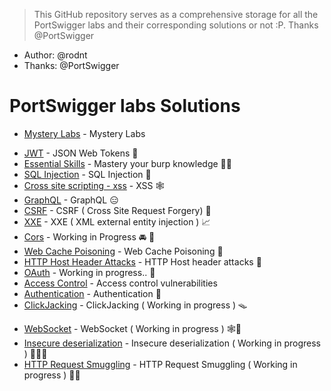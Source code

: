 
> This GitHub repository serves as a comprehensive storage for all the PortSwigger labs and their corresponding solutions or not :P. Thanks @PortSwigger

- Author: @rodnt
- Thanks: @PortSwigger

# PortSwigger labs Solutions 

- [Mystery Labs](Mystery%20Labs/) - Mystery Labs
* [JWT](JWT/JWT%20-%20Json%20Web%20Tokens.md)  - JSON Web Tokens 🔑
* [Essential Skills](essentialSkills/Essential%20skills.md) - Mastery your burp knowledge 🥷🏿
* [SQL Injection](SQLInjection/SQL%20Injection.md) - SQL Injection 💉
* [Cross site scripting - xss](Cross-site%20scripting%20(XSS)/Cross-site%20scripting.md) - XSS 🕸️
* [GraphQL](GraphQL/GraphQL.md) - GraphQL 😑
* [CSRF](CSRF/Notes.md) - CSRF ( Cross Site Request Forgery) 🍪
* [XXE](XXE/Notes.md) - XXE ( XML external entity injection ) 📈
* [Cors](Cors/Notes.md) - Working in Progress  🚘 🥕
* [Web Cache Poisoning](Web%20Cache%20Poisoning/Notes.md) - Web Cache Poisoning 🧪
* [HTTP Host Header Attacks](HTTP_Hotst_Header_Attacks/Notes.md) - HTTP Host header attacks 🏡
* [OAuth](Oauth/Notes.md) - Working in progress.. 🏒
* [Access Control](Access_Control_Vulnerabilities/Labs/) - Access control vulnerabilities
* [Authentication](Authentication/Notes.md) - Authentication 🔐 
* [ClickJacking](ClickJacking/Notes.md) - ClickJacking ( Working in progress ) 🪤
- [WebSocket](WebSocket/Notes.md) - WebSocket ( Working in progress )  🕸️🧦 
- [Insecure deserialization](Insecure_deserialization/Notes.md) - Insecure deserialization ( Working in progress ) 🧙🏻‍♀
- [HTTP Request Smuggling](HTTP_request_smuggling/Notes.md) - HTTP Request Smuggling ( Working in progress ) 🏴‍☠